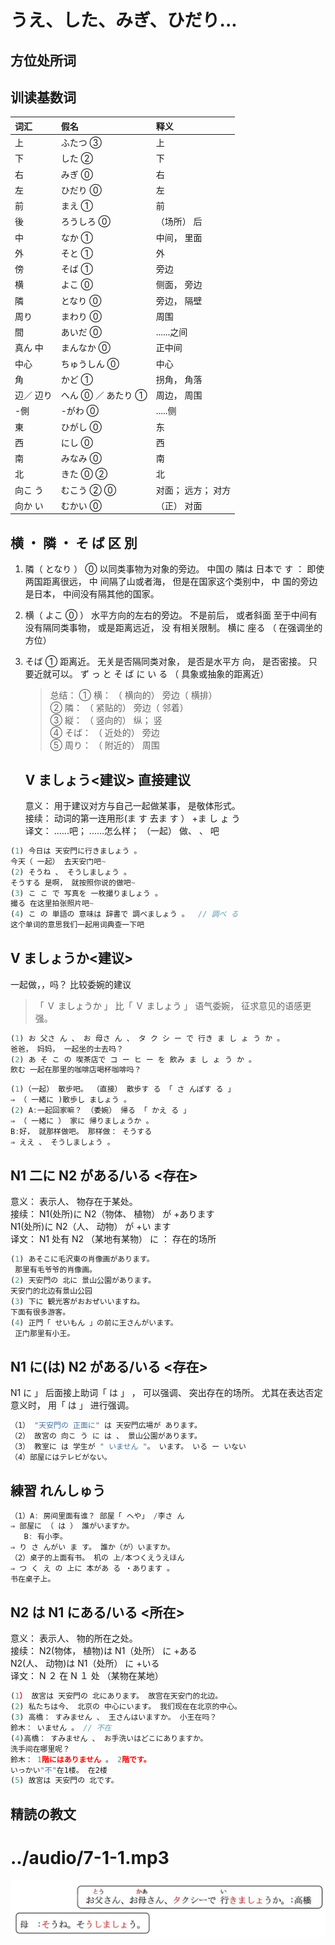 # うえ、した、みぎ、ひだり...

## 方位处所词

## 训读基数词

| 词汇      | 假名               | 释义               |
| :-------- | :----------------- | :----------------- |
| 上        | ふたつ ③           | 上                 |
| 下        | した ②             | 下                 |
| 右        | みぎ ⓪             | 右                 |
| 左        | ひだり ⓪           | 左                 |
| 前        | まえ ①             | 前                 |
| 後        | ろうしろ ⓪         | （场所） 后        |
| 中        | なか ①             | 中间， 里面        |
| 外        | そと ①             | 外                 |
| 傍        | そば ①             | 旁边               |
| 横        | よこ ⓪             | 侧面， 旁边        |
| 隣        | となり ⓪           | 旁边， 隔壁        |
| 周り      | まわり ⓪           | 周围               |
| 間        | あいだ ⓪           | ......之间         |
| 真ん 中   | まんなか ⓪         | 正中间             |
| 中心      | ちゅうしん ⓪       | 中心               |
| 角        | かど ①             | 拐角， 角落        |
| 辺／ 辺り | へん ⓪ ／ あたり ① | 周边， 周围        |
| -側       | -がわ ⓪            | .....侧            |
| 東        | ひがし ⓪           | 东                 |
| 西        | にし ⓪             | 西                 |
| 南        | みなみ ⓪           | 南                 |
| 北        | きた ⓪ ②           | 北                 |
| 向こ う   | むこう ② ⓪         | 对面； 远方； 对方 |
| 向か い   | むかい ⓪           | （正） 对面        |

## 横 ・ 隣 ・ そ ば 区 別

1. 隣（ となり ） ⓪
   以同类事物为对象的旁边。
   中国の 隣は 日本で す ： 即使两国距离很远， 中
   间隔了山或者海， 但是在国家这个类别中， 中
   国的旁边是日本， 中间没有隔其他的国家。
2. 横（ よこ ⓪ ）
   水平方向的左右的旁边。 不是前后， 或者斜面
   至于中间有没有隔同类事物， 或是距离远近， 没
   有相关限制。
   横に 座る （ 在强调坐的方位）
3. そば ①
   距离近。 无关是否隔同类对象， 是否是水平方
   向， 是否密接。 只要近就可以。
   ず っ と そ ば に い る （ 具象或抽象的距离近）

   > 总结：
   > ① 横： （ 横向的） 旁边（ 横排）  
   > ② 隣： （ 紧贴的） 旁边（ 邻着）  
   > ③ 縦： （ 竖向的） 纵； 竖  
   > ④ そば： （ 近处的） 旁边  
   > ⑤ 周り： （ 附近的） 周围

   ## V ましょう<建议> 直接建议

   意义： 用于建议对方与自己一起做某事， 是敬体形式。  
   接续： 动词的第一连用形(ま す 去ま す ） +ま し ょ う  
   译文： ......吧； ......怎么样； （一起） 做、 、 吧

```ts
(1) 今日は 天安門に行きましょう 。
今天（ 一起） 去天安门吧~
(2) そうね 、 そうしましょう 。
そうする 是啊， 就按照你说的做吧~
(3) こ こ で 写真を 一枚撮りましょう 。
撮る 在这里拍张照片吧~
(4) こ の 単語の 意味は 辞書で 調べましょう 。  // 調べ る
这个单词的意思我们一起用词典查一下吧
```

## V ましょうか<建议>

一起做，，吗？ 比较委婉的建议

> 「 Ｖ ましょうか 」 比「 Ｖ ましょう 」 语气委婉， 征求意见的语感更强。

```ts
(1) お 父さ ん 、 お 母さ ん 、 タ ク シ ー で 行き ま し ょ う か 。
爸爸， 妈妈， 一起坐的士去吗？
(2) あ そ こ の 喫茶店で コ ー ヒ ー を 飲み ま し ょ う か 。
飲む 一起在那里的咖啡店喝杯咖啡吗？
```

```ts
(1)（一起） 散步吧。 （直接） 散歩す る 「 さ んぽす る 」
⇒ （ 一緒に )散歩し ましょう 。
(2) A:一起回家嘛？ （委婉） 帰る 「 かえ る 」
⇒ （ 一緒に ） 家に 帰りましょうか 。
B:好， 就那样做吧。 那样做： そうする
⇒ ええ 、 そうしましょう 。
```

## N1 二に N2 がある/いる <存在>

意义： 表示人、 物存在于某处。  
接续： N1(处所)に N2（物体、 植物） が +あります  
N1(处所)に N2（人、 动物） が +い ます  
译文： N1 处有 N2 （某地有某物） に ： 存在的场所

```ts
(1) あそこに毛沢東の肖像画があります。
 那里有毛爷爷的肖像画。
(2) 天安門の 北に 景山公園があります。
天安门的北边有景山公园
(3) 下に 観光客がおおぜいいますね。
下面有很多游客。
(4) 正門「 せいもん 」の前に王さんがいます。
 正门那里有小王。
```

## N1 に(は) N2 がある/いる <存在>

N1 に 」 后面接上助词「 は 」 ， 可以强调、 突出存在的场所。
尤其在表达否定意义时， 用「 は 」 进行强调。

```ts
（1） "天安門の 正面に" は 天安門広場が あります。
（2） 故宮の 向こ う に は 、 景山公園があります。
（3） 教室に は 学生が " いません "。 います。 いる ー いない
（4）部屋にはテレビがない。
```

## 練習 れんしゅう

```ts
（1）A: 房间里面有谁？ 部屋「 へや」 /李さ ん
⇒ 部屋に （ は ） 誰がいますか。
   B: 有小李。
⇒ り さ んがい ま す。 誰か（が）いますか。
（2）桌子的上面有书。 机の 上/本つくえうえほん
⇒ つ く え の 上に 本があ る ・あります 。
书在桌子上。
```

## N2 は N1 にある/いる <所在>

意义： 表示人、 物的所在之处。  
接续： N2(物体， 植物)は N1（处所） に +ある  
N2(人、 动物)は N1（处所） に +いる  
译文： N ２ 在 N １ 处 （某物在某地）

```ts
(1） 故宮は 天安門の 北にあります。 故宫在天安门的北边。
(2) 私たちは今、 北京の 中心にいます。 我们现在在北京的中心。
(3) 高橋： すみません 、 王さんはいますか。 小王在吗？
鈴木： いません 。 // 不在
(4)高橋： すみません 、 お手洗いはどこにありますか。
洗手间在哪里呢？
鈴木： 1階にはありません 。 2階です。
いっかい"不"在1楼。 在2楼
(5) 故宮は 天安門の 北です。
```
## 精読の教文
# ../audio/7-1-1.mp3
![avatar](../images/7-1-1.png)